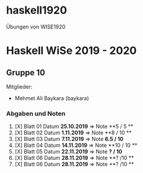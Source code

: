 # haskell1920
Übungen von WISE1920

Haskell WiSe 2019 - 2020
=======================================

## Gruppe 10
Mitglieder:
* Mehmet Ali Baykara (baykara)

### Abgaben und Noten
1. [X] Blatt 01 Datum **25.10.2019** => Note **5 / 5 **
2. [X] Blatt 02 Datum **1.11.2019** => Note **8 / 10 **
3. [X] Blatt 03 Datum **7.11.2019** => Note **6.5 / 10**
4. [X] Blatt 04 Datum **14.11.2019** => Note **10 / 10 **
5. [X] Blatt 05 Datum **22.11.2019** => Note **? / 10**
6. [X] Blatt 06 Datum **28.11.2019** => Note **? /10 **
7. [X] Blatt 06 Datum **28.11.2019** => Note **? /10 **

